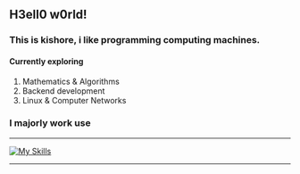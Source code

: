 ## H3ell0 w0rld!

### This is kishore, i like programming computing machines.

#### Currently exploring

1. Mathematics & Algorithms
2. Backend development
3. Linux & Computer Networks

### I majorly work use
<hr>

[![My Skills](https://skillicons.dev/icons?i=cpp,py,go,figma,git,linux,bash,docker,vscode)](https://skillicons.dev)

<hr>

